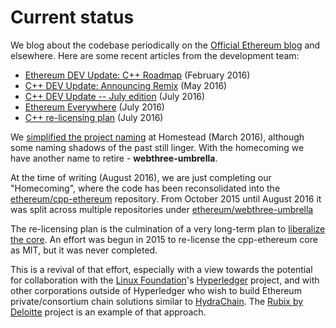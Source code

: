 Current status
==============

We blog about the codebase periodically on the [Official Ethereum
blog](https://blog.ethereum.org) and elsewhere. Here are some recent
articles from the development team:

-   [Ethereum DEV Update: C++
    Roadmap](https://blog.ethereum.org/2016/02/12/ethereum-dev-update-c-roadmap/)
    (February 2016)
-   [C++ DEV Update: Announcing
    Remix](https://blog.ethereum.org/2016/05/04/c-dev-update-announcing-remix/)
    (May 2016)
-   [C++ DEV Update -- July
    edition](https://blog.ethereum.org/2016/07/08/c-dev-update-summer-edition/)
    (July 2016)
-   [Ethereum
    Everywhere](https://bobsummerwill.com/2016/07/12/ethereum-everywhere/)
    (July 2016)
-   [C++ re-licensing
    plan](https://bobsummerwill.com/2016/07/12/c-re-licensing-plan/)
    (July 2016)

We [simplified the project
naming](https://github.com/ethereum/webthree-umbrella/issues/250) at
Homestead (March 2016), although some naming shadows of the past still
linger. With the homecoming we have another name to retire -
**webthree-umbrella**.

At the time of writing (August 2016), we are just completing our
\"Homecoming\", where the code has been reconsolidated into the
[ethereum/cpp-ethereum](https://github.com/ethereum/cpp-ethereum)
repository. From October 2015 until August 2016 it was split across
multiple repositories under
[ethereum/webthree-umbrella](https://github.com/ethereum/webthree-umbrella)

The re-licensing plan is the culmination of a very long-term plan to
[liberalize the core](https://github.com/ethereum/wiki/wiki/Licensing).
An effort was begun in 2015 to re-license the cpp-ethereum core as MIT,
but it was never completed.

This is a revival of that effort, especially with a view towards the
potential for collaboration with the [Linux
Foundation](http://linuxfoundation.org)\'s
[Hyperledger](https://www.hyperledger.org) project, and with other
corporations outside of Hyperledger who wish to build Ethereum
private/consortium chain solutions similar to
[HydraChain](https://github.com/HydraChain/hydrachain). The [Rubix by
Deloitte](http://rubixbydeloitte.com/) project is an example of that
approach.
